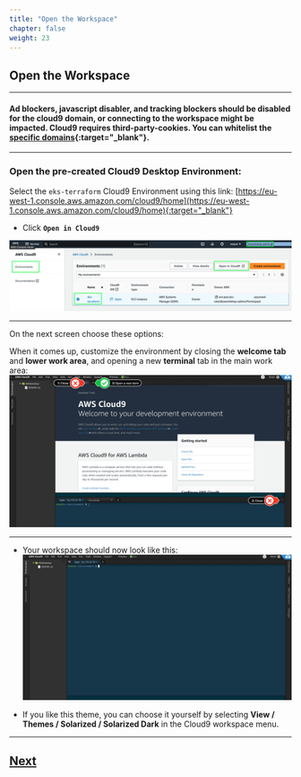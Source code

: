 ```yaml
---
title: "Open the Workspace"
chapter: false
weight: 23
---
```


## Open the Workspace

----

#### Ad blockers, javascript disabler, and tracking blockers should be disabled for the cloud9 domain, or connecting to the workspace might be impacted. Cloud9 requires third-party-cookies. You can whitelist the [specific domains](https://docs.aws.amazon.com/cloud9/latest/user-guide/troubleshooting.html#troubleshooting-env-loading){:target="_blank"}.

----

### Open the pre-created Cloud9 Desktop Environment:

Select the `eks-terraform` Cloud9 Environment using this link: [https://eu-west-1.console.aws.amazon.com/cloud9/home](https://eu-west-1.console.aws.amazon.com/cloud9/home){:target="_blank"}


- Click **`Open in Cloud9`**

![c9after](../../static/images/role9.png)

-----

On the next screen choose these options:


When it comes up, customize the environment by closing the **welcome tab**
and **lower work area**, and opening a new **terminal** tab in the main work area:
![c9before](../../static/images/c9before.png)

----

- Your workspace should now look like this:
![c9after](../../static/images/c9after.png)

- If you like this theme, you can choose it yourself by selecting **View / Themes / Solarized / Solarized Dark**
in the Cloud9 workspace menu.

----

## [Next](../k8stools.md)